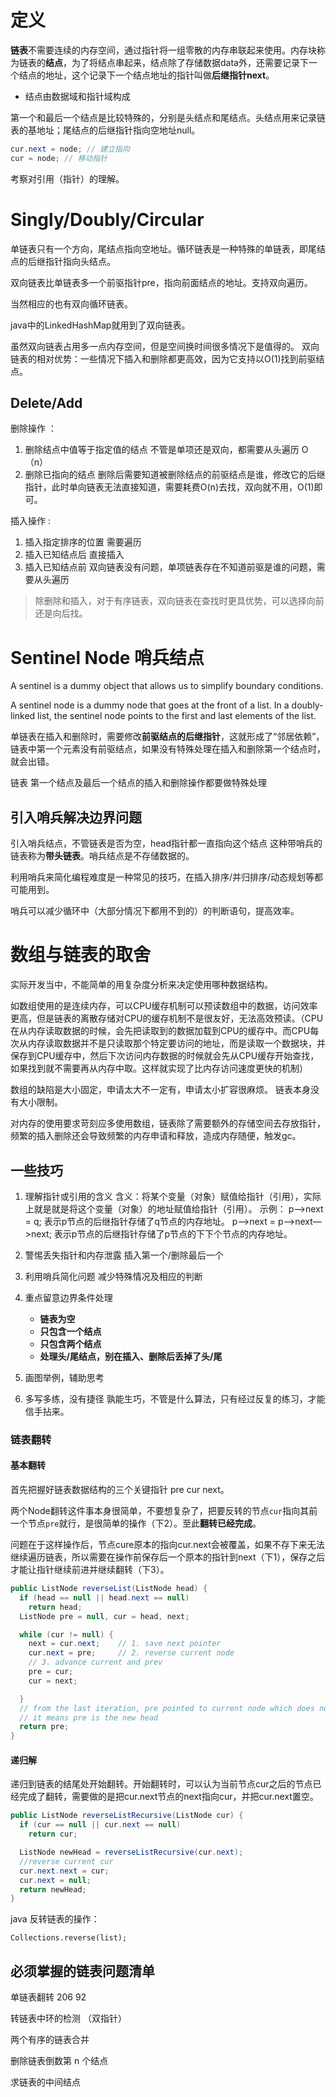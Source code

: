 # 定义

**链表**不需要连续的内存空间，通过指针将一组零散的内存串联起来使用。内存块称为链表的**结点**，为了将结点串起来，结点除了存储数据data外，还需要记录下一个结点的地址，这个记录下一个结点地址的指针叫做**后继指针next**。

- 结点由数据域和指针域构成

第一个和最后一个结点是比较特殊的，分别是头结点和尾结点。头结点用来记录链表的基地址；尾结点的后继指针指向空地址null。

```java
cur.next = node; // 建立指向 
cur = node; // 移动指针
```
考察对引用（指针）的理解。



# Singly/Doubly/Circular

单链表只有一个方向，尾结点指向空地址。循环链表是一种特殊的单链表，即尾结点的后继指针指向头结点。

双向链表比单链表多一个前驱指针pre，指向前面结点的地址。支持双向遍历。

当然相应的也有双向循环链表。

java中的LinkedHashMap就用到了双向链表。

虽然双向链表占用多一点内存空间，但是空间换时间很多情况下是值得的。
双向链表的相对优势：一些情况下插入和删除都更高效，因为它支持以O(1)找到前驱结点。

## Delete/Add

删除操作 ：

1. 删除结点中值等于指定值的结点 
   不管是单项还是双向，都需要从头遍历 O（n）
2. 删除已指向的结点 
   删除后需要知道被删除结点的前驱结点是谁，修改它的后继指针，此时单向链表无法直接知道，需要耗费O(n)去找，双向就不用，O(1)即可。

插入操作 :

1. 插入指定排序的位置
   需要遍历
2. 插入已知结点后
   直接插入
3. 插入已知结点前
   双向链表没有问题，单项链表存在不知道前驱是谁的问题，需要从头遍历

> 除删除和插入，对于有序链表，双向链表在查找时更具优势，可以选择向前还是向后找。

# Sentinel Node 哨兵结点

A sentinel is a dummy object that allows us to simplify boundary conditions.

A sentinel node is a dummy node that goes at the front of a list. 
In a doubly-linked list, the sentinel node points to the first and last elements of the list. 

单链表在插入和删除时，需要修改**前驱结点的后继指针**，这就形成了“邻居依赖”，链表中第一个元素没有前驱结点，如果没有特殊处理在插入和删除第一个结点时，就会出错。

链表 第一个结点及最后一个结点的插入和删除操作都要做特殊处理

## 引入哨兵解决边界问题

引入哨兵结点，不管链表是否为空，head指针都一直指向这个结点 这种带哨兵的链表称为**带头链表**。哨兵结点是不存储数据的。

利用哨兵来简化编程难度是一种常见的技巧，在插入排序/并归排序/动态规划等都可能用到。

哨兵可以减少循环中（大部分情况下都用不到的）的判断语句，提高效率。




# 数组与链表的取舍

实际开发当中，不能简单的用复杂度分析来决定使用哪种数据结构。

如数组使用的是连续内存，可以CPU缓存机制可以预读数组中的数据，访问效率更高，但是链表的离散存储对CPU的缓存机制不是很友好，无法高效预读。（CPU在从内存读取数据的时候，会先把读取到的数据加载到CPU的缓存中。而CPU每次从内存读取数据并不是只读取那个特定要访问的地址，而是读取一个数据块，并保存到CPU缓存中，然后下次访问内存数据的时候就会先从CPU缓存开始查找，如果找到就不需要再从内存中取。这样就实现了比内存访问速度更快的机制）

数组的缺陷是大小固定，申请太大不一定有，申请太小扩容很麻烦。
链表本身没有大小限制。

对内存的使用要求苛刻应多使用数组，链表除了需要额外的存储空间去存放指针，频繁的插入删除还会导致频繁的内存申请和释放，造成内存随便，触发gc。



## 一些技巧

1. 理解指针或引用的含义
   含义：将某个变量（对象）赋值给指针（引用），实际上就是就是将这个变量（对象）的地址赋值给指针（引用）。
   示例：
   p—>next = q; 表示p节点的后继指针存储了q节点的内存地址。
   p—>next = p—>next—>next; 表示p节点的后继指针存储了p节点的下下个节点的内存地址。

2. 警惕丢失指针和内存泄露
   插入第一个/删除最后一个
3. 利用哨兵简化问题
   减少特殊情况及相应的判断
4. 重点留意边界条件处理
   - **链表为空**
   - **只包含一个结点**
   - **只包含两个结点**
   - **处理头/尾结点，别在插入、删除后丢掉了头/尾**

5. 画图举例，辅助思考
6. 多写多练，没有捷径
   孰能生巧，不管是什么算法，只有经过反复的练习，才能信手拈来。



### 链表翻转

#### 基本翻转

首先把握好链表数据结构的三个关键指针 pre cur next。

两个Node翻转这件事本身很简单，不要想复杂了，把要反转的节点`cur`指向其前一个节点`pre`就行，是很简单的操作（下2）。至此**翻转已经完成**。

问题在于这样操作后，节点cure原本的指向cur.next会被覆盖，如果不存下来无法继续遍历链表，所以需要在操作前保存后一个原本的指针到next（下1），保存之后才能让指针继续前进并继续翻转（下3）。



```java
public ListNode reverseList(ListNode head) {
  if (head == null || head.next == null)
    return head;
  ListNode pre = null, cur = head, next;

  while (cur != null) {
    next = cur.next;    // 1. save next pointer
    cur.next = pre;     // 2. reverse current node
    // 3. advance current and prev
    pre = cur;
    cur = next;

  }
  // from the last iteration, pre pointed to current node which does not have a next,
  // it means pre is the new head
  return pre;
}
```



#### 递归解

递归到链表的结尾处开始翻转。开始翻转时，可以认为当前节点cur之后的节点已经完成了翻转，需要做的是把cur.next节点的next指向cur，并把cur.next置空。

```java
public ListNode reverseListRecursive(ListNode cur) {
  if (cur == null || cur.next == null)
    return cur;

  ListNode newHead = reverseListRecursive(cur.next);
  //reverse current cur
  cur.next.next = cur;
  cur.next = null;
  return newHead;
}
```



java 反转链表的操作：

```
Collections.reverse(list);
```



## 必须掌握的链表问题清单

单链表翻转  206 92

转链表中环的检测 （双指针）

两个有序的链表合并

删除链表倒数第 n 个结点

求链表的中间结点